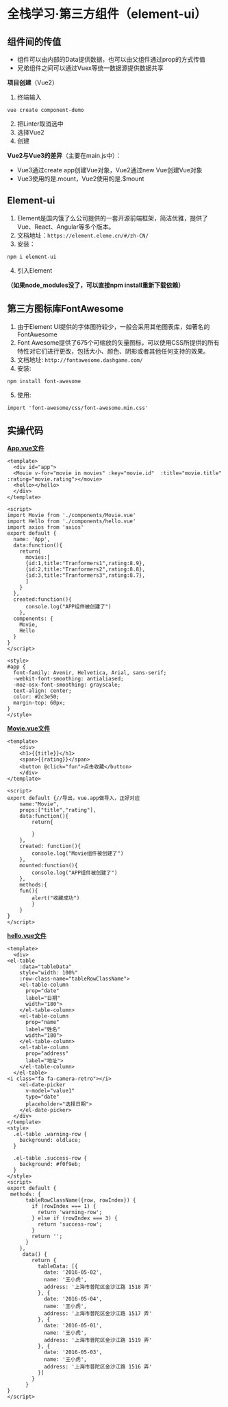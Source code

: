 # 全栈学习·第三方组件（element-ui）

## 组件间的传值
- 组件可以由内部的Data提供数据，也可以由父组件通过prop的方式传值
- 兄弟组件之间可以通过Vuex等统一数据源提供数据共享

**项目创建**（Vue2）
1. 终端输入
```
vue create component-demo
```
2. 把Linter取消选中
3. 选择Vue2
4. 创建

**Vue2与Vue3的差异**（主要在main.js中）：

- Vue3通过create app创建Vue对象，Vue2通过new Vue创建Vue对象
- Vue3使用的是.mount，Vue2使用的是.$mount
## Element-ui
1. Element是国内饿了么公司提供的一套开源前端框架，简洁优雅，提供了Vue、React、Angular等多个版本。
2. 文档地址：```https://element.eleme.cn/#/zh-CN/```
3. 安装：
```
npm i element-ui
```
4. 引入Element

**（如果node_modules没了，可以直接npm install重新下载依赖）**

## 第三方图标库FontAwesome
1. 由于Element UI提供的字体图符较少，一般会采用其他图表库，如著名的FontAwesome
2. Font Awesome提供了675个可缩放的矢量图标，可以使用CSS所提供的所有特性对它们进行更改，包括大小、颜色、阴影或者其他任何支持的效果。
3. 文档地址: ```http://fontawesome.dashgame.com/```
4. 安装: 
```
npm install font-awesome
```
5. 使用:
``` 
import 'font-awesome/css/font-awesome.min.css'
```

## 实操代码
<u>**App.vue文件**</u>

```
<template>
  <div id="app">
  <Movie v-for="movie in movies" :key="movie.id"  :title="movie.title" :rating="movie.rating"></movie>
  <hello></hello>
  </div>
</template>

<script>
import Movie from './components/Movie.vue'
import Hello from './components/hello.vue'
import axios from 'axios'
export default {
  name: 'App',
  data:function(){
    return{
      movies:[
      {id:1,title:"Tranformers1",rating:8.9},
      {id:2,title:"Tranformers2",rating:8.8},
      {id:3,title:"Tranformers3",rating:8.7},
      ]
    }
  },
  created:function(){
      console.log("APP组件被创建了")
    },
  components: {
    Movie,
    Hello
  }
}
</script>

<style>
#app {
  font-family: Avenir, Helvetica, Arial, sans-serif;
  -webkit-font-smoothing: antialiased;
  -moz-osx-font-smoothing: grayscale;
  text-align: center;
  color: #2c3e50;
  margin-top: 60px;
}
</style>
```
<u>**Movie.vue文件**</u>

```
<template>
    <div>
    <h1>{{title}}</h1>
    <span>{{rating}}</span>
    <button @click="fun">点击收藏</button>
    </div>
</template>

<script>
export default {//导出，vue.app做导入，正好对应
    name:"Movie",
    props:["title","rating"],
    data:function(){
        return{

        }
    },
    created: function(){
        console.log("Movie组件被创建了")
    },
    mounted:function(){
        console.log("APP组件被创建了")
    },
    methods:{
    fun(){
        alert("收藏成功")
        }
    }
}
</script>
```
<u>**hello.vue文件**</u>

```
<template>
  <div>
<el-table
    :data="tableData"
    style="width: 100%"
    :row-class-name="tableRowClassName">
    <el-table-column
      prop="date"
      label="日期"
      width="180">
    </el-table-column>
    <el-table-column
      prop="name"
      label="姓名"
      width="180">
    </el-table-column>
    <el-table-column
      prop="address"
      label="地址">
    </el-table-column>
  </el-table>
<i class="fa fa-camera-retro"></i> 
    <el-date-picker
      v-model="value1"
      type="date"
      placeholder="选择日期">
    </el-date-picker>
  </div>
</template>
<style>
  .el-table .warning-row {
    background: oldlace;
  }

  .el-table .success-row {
    background: #f0f9eb;
  }
</style>
<script>
export default {
 methods: {
      tableRowClassName({row, rowIndex}) {
        if (rowIndex === 1) {
          return 'warning-row';
        } else if (rowIndex === 3) {
          return 'success-row';
        }
        return '';
      }
    },
     data() {
        return {
          tableData: [{
            date: '2016-05-02',
            name: '王小虎',
            address: '上海市普陀区金沙江路 1518 弄'
          }, {
            date: '2016-05-04',
            name: '王小虎',
            address: '上海市普陀区金沙江路 1517 弄'
          }, {
            date: '2016-05-01',
            name: '王小虎',
            address: '上海市普陀区金沙江路 1519 弄'
          }, {
            date: '2016-05-03',
            name: '王小虎',
            address: '上海市普陀区金沙江路 1516 弄'
          }]
        }
      }
}
</script>
```
